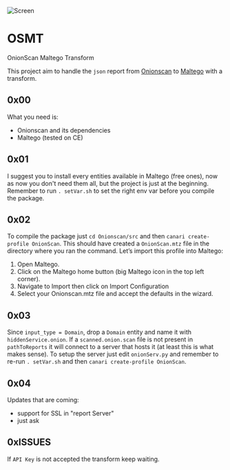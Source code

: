 ![Screen](https://i.imgur.com/ccqwEUv.png)

# OSMT
OnionScan Maltego Transform

This project aim to handle the `json` report from [Onionscan](https://github.com/s-rah/onionscan) to [Maltego](https://www.paterva.com/web7/buy/maltego-clients/maltego-ce.php) with a transform.

## 0x00
What you need is:
* Onionscan and its dependencies
* Maltego (tested on CE)

## 0x01
I suggest you to install every entities available in Maltego (free ones), now as now you don't need them all, but the project is just at the beginning. Remember to run `. setVar.sh` to set the right env var before you compile the package.

## 0x02
To compile the package just `cd Onionscan/src` and then `canari create-profile OnionScan`. This should have created a `OnionScan.mtz` file in the directory where you ran the command. Let’s import this profile into Maltego:

1. Open Maltego.
2. Click on the Maltego home button (big Maltego icon in the top left corner).
3. Navigate to Import then click on Import Configuration
4. Select your Onionscan.mtz file and accept the defaults in the wizard.

## 0x03
Since `input_type = Domain`, drop a `Domain` entity and name it with `hiddenService.onion`. If a `scanned.onion.scan` file is not present in `pathToReports` it will connect to a server that hosts it (at least this is what makes sense). To setup the server just edit `onionServ.py` and remember to re-run `. setVar.sh` and then `canari create-profile OnionScan`.

## 0x04
Updates that are coming:
- support for SSL in "report Server"
- just ask

## 0xISSUES
If `API Key` is not accepted the transform keep waiting.
